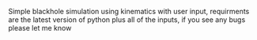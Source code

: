 Simple blackhole simulation using kinematics with user input, requirments are the latest version of python plus all of the inputs, if you see any bugs please let me know

